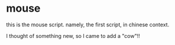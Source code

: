 mouse
=====

this is the mouse script. namely, the first script, in chinese context.

I thought of something new, so I came to add a "cow"!!
